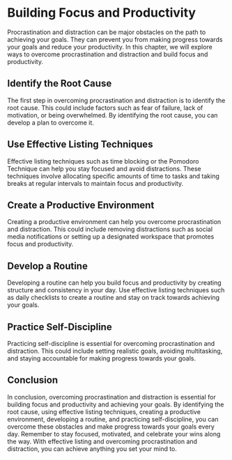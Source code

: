 Building Focus and Productivity
======================================================================================

Procrastination and distraction can be major obstacles on the path to achieving your goals. They can prevent you from making progress towards your goals and reduce your productivity. In this chapter, we will explore ways to overcome procrastination and distraction and build focus and productivity.

Identify the Root Cause
-----------------------

The first step in overcoming procrastination and distraction is to identify the root cause. This could include factors such as fear of failure, lack of motivation, or being overwhelmed. By identifying the root cause, you can develop a plan to overcome it.

Use Effective Listing Techniques
--------------------------------

Effective listing techniques such as time blocking or the Pomodoro Technique can help you stay focused and avoid distractions. These techniques involve allocating specific amounts of time to tasks and taking breaks at regular intervals to maintain focus and productivity.

Create a Productive Environment
-------------------------------

Creating a productive environment can help you overcome procrastination and distraction. This could include removing distractions such as social media notifications or setting up a designated workspace that promotes focus and productivity.

Develop a Routine
-----------------

Developing a routine can help you build focus and productivity by creating structure and consistency in your day. Use effective listing techniques such as daily checklists to create a routine and stay on track towards achieving your goals.

Practice Self-Discipline
------------------------

Practicing self-discipline is essential for overcoming procrastination and distraction. This could include setting realistic goals, avoiding multitasking, and staying accountable for making progress towards your goals.

Conclusion
----------

In conclusion, overcoming procrastination and distraction is essential for building focus and productivity and achieving your goals. By identifying the root cause, using effective listing techniques, creating a productive environment, developing a routine, and practicing self-discipline, you can overcome these obstacles and make progress towards your goals every day. Remember to stay focused, motivated, and celebrate your wins along the way. With effective listing and overcoming procrastination and distraction, you can achieve anything you set your mind to.


